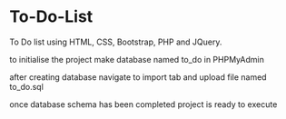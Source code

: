 # To-Do-List
 To Do list using HTML, CSS, Bootstrap, PHP and JQuery.
 
 to initialise the project make database named to_do in PHPMyAdmin
 
 
 after creating database navigate to import tab and upload file named to_do.sql
 
 
 once database schema has been completed project is ready to execute
